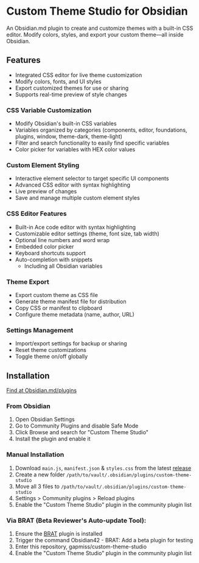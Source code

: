 # Custom Theme Studio for Obsidian

An Obsidian.md plugin to create and customize themes with a built-in CSS editor. Modify colors, styles, and export your custom theme—all inside Obsidian.

## Features

- Integrated CSS editor for live theme customization
- Modify colors, fonts, and UI styles
- Export customized themes for use or sharing
- Supports real-time preview of style changes

### CSS Variable Customization

- Modify Obsidian's built-in CSS variables
- Variables organized by categories (components, editor, foundations, plugins, window, theme-dark, theme-light)
- Filter and search functionality to easily find specific variables
- Color picker for variables with HEX color values

### Custom Element Styling

- Interactive element selector to target specific UI components
- Advanced CSS editor with syntax highlighting
- Live preview of changes
- Save and manage multiple custom element styles

### CSS Editor Features

- Built-in Ace code editor with syntax highlighting
- Customizable editor settings (theme, font size, tab width)
- Optional line numbers and word wrap
- Embedded color picker
- Keyboard shortcuts support
- Auto-completion with snippets
    - Including all Obsidian variables

### Theme Export

- Export custom theme as CSS file
- Generate theme manifest file for distribution
- Copy CSS or manifest to clipboard
- Configure theme metadata (name, author, URL)

### Settings Management

- Import/export settings for backup or sharing
- Reset theme customizations
- Toggle theme on/off globally

## Installation

[Find at Obsidian.md/plugins](https://obsidian.md/plugins?search=custom-theme-studio)

### From Obsidian

1. Open Obsidian Settings
2. Go to Community Plugins and disable Safe Mode
3. Click Browse and search for "Custom Theme Studio"
4. Install the plugin and enable it

### Manual Installation

1. Download `main.js`, `manifest.json` & `styles.css` from the latest [release](https://github.com/gapmiss/custom-theme-studio/releases/)
2. Create a new folder `/path/to/vault/.obsidian/plugins/custom-theme-studio`
3. Move all 3 files to `/path/to/vault/.obsidian/plugins/custom-theme-studio`
4. Settings > Community plugins > Reload plugins
5. Enable the "Custom Theme Studio" plugin in the community plugin list

### Via BRAT (Beta Reviewer's Auto-update Tool):

1. Ensure the [BRAT](https://github.com/TfTHacker/obsidian42-brat) plugin is installed
2. Trigger the command Obsidian42 - BRAT: Add a beta plugin for testing
3. Enter this repository, gapmiss/custom-theme-studio
4. Enable the "Custom Theme Studio" plugin in the community plugin list
